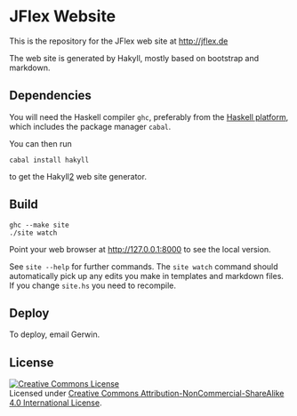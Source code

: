 # JFlex Website

This is the repository for the JFlex web site at http://jflex.de

The web site is generated by Hakyll, mostly based on bootstrap and markdown.


## Dependencies

You will need the Haskell compiler `ghc`, preferably from the [Haskell
platform][1], which includes the package manager `cabal`.

You can then run

    cabal install hakyll

to get the Hakyll[2] web site generator. 


## Build

    ghc --make site
    ./site watch

Point your web browser at http://127.0.0.1:8000 to see the local version.

See `site --help` for further commands. The `site watch` command should
automatically pick up any edits you make in templates and markdown files. If
you change `site.hs` you need to recompile.


## Deploy

To deploy, email Gerwin. 


## License

<a rel="license" href="http://creativecommons.org/licenses/by-nc-sa/4.0/"><img alt="Creative Commons License" style="border-width:0" src="https://i.creativecommons.org/l/by-nc-sa/4.0/88x31.png" /></a><br />Licensed under <a rel="license" href="http://creativecommons.org/licenses/by-nc-sa/4.0/">Creative Commons Attribution-NonCommercial-ShareAlike 4.0 International License</a>.


[1]: https://www.haskell.org/platform/
[2]: http://jaspervdj.be/hakyll/
